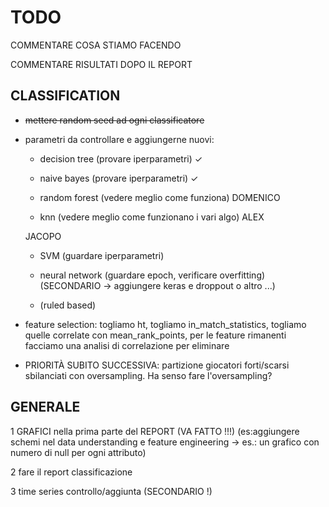 # TODO

COMMENTARE COSA STIAMO FACENDO

COMMENTARE RISULTATI DOPO IL REPORT

## CLASSIFICATION

- ~~mettere random seed ad ogni classificatore~~

- parametri da controllare e aggiungerne nuovi:

  - decision tree (provare iperparametri) ✓
  - naive bayes (provare iperparametri) ✓

  - random forest (vedere meglio come funziona) DOMENICO
  - knn (vedere meglio come funzionano i vari algo) ALEX

  JACOPO

  - SVM (guardare iperparametri)
  - neural network (guardare epoch, verificare overfitting) (SECONDARIO -> aggiungere keras e droppout o altro ...)

  - (ruled based)

- feature selection:
  togliamo ht, togliamo in_match_statistics, togliamo quelle correlate con mean_rank_points,
  per le feature rimanenti facciamo una analisi di correlazione per eliminare

- PRIORITÀ SUBITO SUCCESSIVA: partizione giocatori forti/scarsi sbilanciati con oversampling. Ha senso fare l'oversampling?

## GENERALE

1 GRAFICI nella prima parte del REPORT (VA FATTO !!!)
(es:aggiungere schemi nel data understanding e feature engineering -> es.: un grafico con numero di null per ogni attributo)

2 fare il report classificazione

3 time series controllo/aggiunta (SECONDARIO !)
